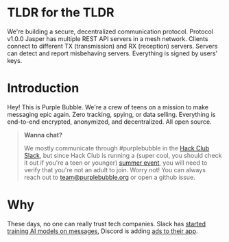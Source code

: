 # TLDR for the TLDR

We're building a secure, decentralized communication protocol. Protocol v1.0.0 Jasper has multiple REST API servers in a mesh network. Clients connect to different TX (transmission) and RX (reception) servers. Servers can detect and report misbehaving servers. Everything is signed by users' keys.

# Introduction

Hey! This is Purple Bubble. We're a crew of teens on a mission to make messaging epic again. Zero tracking, spying, or data selling. Everything is end-to-end encrypted, anonymized, and decentralized. All open source.

> **Wanna chat?**
>
> We mostly communicate through #purplebubble in the [Hack Club Slack](hack.club/slack), but since Hack Club is running a (super cool, you should check it out if you're a teen or younger) [summer event](hack.club/arcade), you will need to verify that you're not an adult to join. Worry not! You can always reach out to team@purplebubble.org or open a github issue.

# Why

These days, no one can really trust tech companies. Slack has [started training AI models on messages](https://arstechnica.com/tech-policy/2024/05/slack-defends-default-opt-in-for-ai-training-on-chats-amid-user-outrage/), Discord is adding [ads to their app](https://arstechnica.com/gadgets/2024/04/discord-starts-down-the-dangerous-road-of-ads-this-week/).